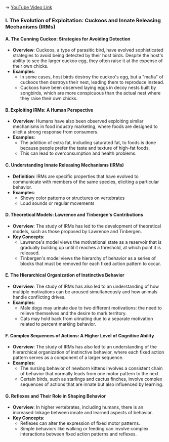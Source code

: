 -> [YouTube Video Link](https://www.youtube.com/watch?v=KSD3avale8o&list=PLUl4u3cNGP63TbPEWYEKOq8yAN8mEP_5O&index=7&pp=iAQB)

### I. The Evolution of Exploitation: Cuckoos and Innate Releasing Mechanisms (IRMs)

#### A. The Cunning Cuckoo: Strategies for Avoiding Detection

- **Overview**: Cuckoos, a type of parasitic bird, have evolved sophisticated strategies to avoid being detected by their host birds. Despite the host's ability to see the larger cuckoo egg, they often raise it at the expense of their own chicks.
- **Examples**:
  - In some cases, host birds destroy the cuckoo's egg, but a "mafia" of cuckoos then destroys their nest, leading them to reproduce instead.
  - Cuckoos have been observed laying eggs in decoy nests built by songbirds, which are more conspicuous than the actual nest where they raise their own chicks.

#### B. Exploiting IRMs: A Human Perspective

- **Overview**: Humans have also been observed exploiting similar mechanisms in food industry marketing, where foods are designed to elicit a strong response from consumers.
- **Examples**:
  - The addition of extra fat, including saturated fat, to foods is done because people prefer the taste and texture of high-fat foods.
  - This can lead to overconsumption and health problems.

#### C. Understanding Innate Releasing Mechanisms (IRMs)

- **Definition**: IRMs are specific properties that have evolved to communicate with members of the same species, eliciting a particular behavior.
- **Examples**:
  - Showy color patterns or structures on vertebrates
  - Loud sounds or regular movements

#### D. Theoretical Models: Lawrence and Tinbergen's Contributions

- **Overview**: The study of IRMs has led to the development of theoretical models, such as those proposed by Lawrence and Tinbergen.
- **Key Concepts**:
  - Lawrence's model views the motivational state as a reservoir that is gradually building up until it reaches a threshold, at which point it is released.
  - Tinbergen's model views the hierarchy of behavior as a series of blocks that must be removed for each fixed action pattern to occur.

#### E. The Hierarchical Organization of Instinctive Behavior

- **Overview**: The study of IRMs has also led to an understanding of how multiple motivations can be aroused simultaneously and how animals handle conflicting drives.
- **Examples**:
  - Male dogs may urinate due to two different motivations: the need to relieve themselves and the desire to mark territory.
  - Cats may hold back from urinating due to a separate motivation related to percent marking behavior.

#### F. Complex Sequences of Actions: A Higher Level of Cognitive Ability

- **Overview**: The study of IRMs has also led to an understanding of the hierarchical organization of instinctive behavior, where each fixed action pattern serves as a component of a larger sequence.
- **Examples**:
  - The nursing behavior of newborn kittens involves a consistent chain of behavior that normally leads from one motor pattern to the next.
  - Certain birds, such as starlings and cactus finches, involve complex sequences of actions that are innate but also influenced by learning.

#### G. Reflexes and Their Role in Shaping Behavior

- **Overview**: In higher vertebrates, including humans, there is an increased linkage between innate and learned aspects of behavior.
- **Key Concepts**:
  - Reflexes can alter the expression of fixed motor patterns.
  - Simple behaviors like walking or feeding can involve complex interactions between fixed action patterns and reflexes.